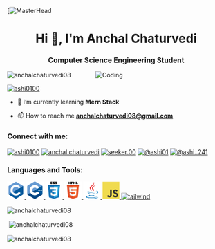[![MasterHead](https://user-images.githubusercontent.com/74038190/241765440-80728820-e06b-4f96-9c9e-9df46f0cc0a5.gif)
<h1 align="center">Hi 👋, I'm Anchal Chaturvedi</h1>
<h3 align="center">Computer Science Engineering Student</h3>
<img align="right" alt="Coding" width="300" src="https://img.freepik.com/free-vector/cute-girl-hacker-operating-laptop-cartoon-vector-icon-illustration-people-technology-isolated-flat_138676-9487.jpg?size=338&ext=jpg&ga=GA1.1.1700460183.1712102400&semt=ais">


<p align="left"> <img src="https://komarev.com/ghpvc/?username=anchalchaturvedi08&label=Profile%20views&color=0e75b6&style=flat" alt="anchalchaturvedi08" /> </p>

<p align="left"> <a href="https://twitter.com/ashi0100" target="blank"><img src="https://img.shields.io/twitter/follow/ashi0100?logo=twitter&style=for-the-badge" alt="ashi0100" /></a> </p>

- 🌱 I’m currently learning **Mern Stack**

- 📫 How to reach me **anchalchaturvedi08@gmail.com**

<h3 align="left">Connect with me:</h3>
<p align="left">
<a href="https://twitter.com/ashi0100" target="blank"><img align="center" src="https://raw.githubusercontent.com/rahuldkjain/github-profile-readme-generator/master/src/images/icons/Social/twitter.svg" alt="ashi0100" height="30" width="40" /></a>
<a href="https://linkedin.com/in/anchal chaturvedi" target="blank"><img align="center" src="https://raw.githubusercontent.com/rahuldkjain/github-profile-readme-generator/master/src/images/icons/Social/linked-in-alt.svg" alt="anchal chaturvedi" height="30" width="40" /></a>
<a href="https://instagram.com/seeker.00" target="blank"><img align="center" src="https://raw.githubusercontent.com/rahuldkjain/github-profile-readme-generator/master/src/images/icons/Social/instagram.svg" alt="seeker.00" height="30" width="40" /></a>
<a href="https://hashnode.com/@ashi01" target="blank"><img align="center" src="https://raw.githubusercontent.com/rahuldkjain/github-profile-readme-generator/master/src/images/icons/Social/hashnode.svg" alt="@ashi01" height="30" width="40" /></a>
<a href="https://www.youtube.com/c/@ashi..241" target="blank"><img align="center" src="https://raw.githubusercontent.com/rahuldkjain/github-profile-readme-generator/master/src/images/icons/Social/youtube.svg" alt="@ashi..241" height="30" width="40" /></a>
</p>

<h3 align="left">Languages and Tools:</h3>
<p align="left"> <a href="https://www.cprogramming.com/" target="_blank" rel="noreferrer"> <img src="https://raw.githubusercontent.com/devicons/devicon/master/icons/c/c-original.svg" alt="c" width="40" height="40"/> </a> <a href="https://www.w3schools.com/cpp/" target="_blank" rel="noreferrer"> <img src="https://raw.githubusercontent.com/devicons/devicon/master/icons/cplusplus/cplusplus-original.svg" alt="cplusplus" width="40" height="40"/> </a> <a href="https://www.w3schools.com/css/" target="_blank" rel="noreferrer"> <img src="https://raw.githubusercontent.com/devicons/devicon/master/icons/css3/css3-original-wordmark.svg" alt="css3" width="40" height="40"/> </a> <a href="https://www.w3.org/html/" target="_blank" rel="noreferrer"> <img src="https://raw.githubusercontent.com/devicons/devicon/master/icons/html5/html5-original-wordmark.svg" alt="html5" width="40" height="40"/> </a> <a href="https://www.java.com" target="_blank" rel="noreferrer"> <img src="https://raw.githubusercontent.com/devicons/devicon/master/icons/java/java-original.svg" alt="java" width="40" height="40"/> </a> <a href="https://developer.mozilla.org/en-US/docs/Web/JavaScript" target="_blank" rel="noreferrer"> <img src="https://raw.githubusercontent.com/devicons/devicon/master/icons/javascript/javascript-original.svg" alt="javascript" width="40" height="40"/> </a> <a href="https://tailwindcss.com/" target="_blank" rel="noreferrer"> <img src="https://www.vectorlogo.zone/logos/tailwindcss/tailwindcss-icon.svg" alt="tailwind" width="40" height="40"/> </a> </p>

<p><img align="center" src="https://github-readme-stats.vercel.app/api/top-langs?username=anchalchaturvedi08&show_icons=true&locale=en&layout=compact" alt="anchalchaturvedi08" /></p>

<p>&nbsp;<img align="center" src="https://github-readme-stats.vercel.app/api?username=anchalchaturvedi08&show_icons=true&locale=en" alt="anchalchaturvedi08" /></p>

<p><img align="center" src="https://github-readme-streak-stats.herokuapp.com/?user=anchalchaturvedi08&" alt="anchalchaturvedi08" /></p>
